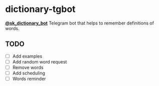 # dictionary-tgbot

**[@sk_dictionary_bot](https://t.me/sk_dictionary_bot)**
Telegram bot that helps to remember definitions of words.

## TODO

- [ ] Add examples
- [ ] Add random word request
- [ ] Remove words
- [ ] Add scheduling
- [ ] Words reminder
